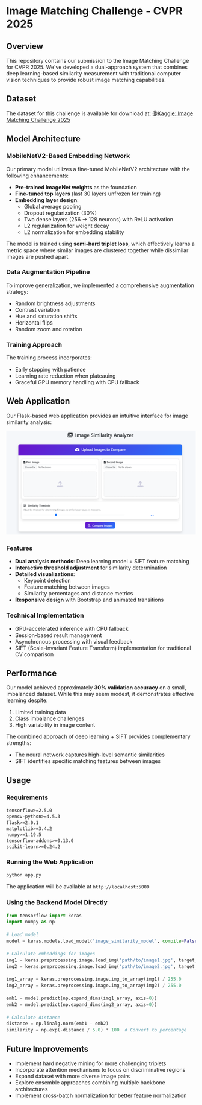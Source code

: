 # Image Matching Challenge - CVPR 2025

## Overview
This repository contains our submission to the Image Matching Challenge for CVPR 2025. We've developed a dual-approach system that combines deep learning-based similarity measurement with traditional computer vision techniques to provide robust image matching capabilities.

## Dataset
The dataset for this challenge is available for download at:
[@Kaggle: Image Matching Challenge 2025](https://www.kaggle.com/competitions/image-matching-challenge-2025)

## Model Architecture

### MobileNetV2-Based Embedding Network
Our primary model utilizes a fine-tuned MobileNetV2 architecture with the following enhancements:

- **Pre-trained ImageNet weights** as the foundation
- **Fine-tuned top layers** (last 30 layers unfrozen for training)
- **Embedding layer design**:
  - Global average pooling
  - Dropout regularization (30%)
  - Two dense layers (256 → 128 neurons) with ReLU activation
  - L2 regularization for weight decay
  - L2 normalization for embedding stability

The model is trained using **semi-hard triplet loss**, which effectively learns a metric space where similar images are clustered together while dissimilar images are pushed apart.

### Data Augmentation Pipeline
To improve generalization, we implemented a comprehensive augmentation strategy:
- Random brightness adjustments
- Contrast variation
- Hue and saturation shifts
- Horizontal flips
- Random zoom and rotation

### Training Approach
The training process incorporates:
- Early stopping with patience
- Learning rate reduction when plateauing
- Graceful GPU memory handling with CPU fallback

## Web Application

Our Flask-based web application provides an intuitive interface for image similarity analysis:

![Web Application Interface](static/results/example_interface.png)

### Features
- **Dual analysis methods**: Deep learning model + SIFT feature matching
- **Interactive threshold adjustment** for similarity determination
- **Detailed visualizations**:
  - Keypoint detection
  - Feature matching between images
  - Similarity percentages and distance metrics
- **Responsive design** with Bootstrap and animated transitions

### Technical Implementation
- GPU-accelerated inference with CPU fallback
- Session-based result management
- Asynchronous processing with visual feedback
- SIFT (Scale-Invariant Feature Transform) implementation for traditional CV comparison

## Performance

Our model achieved approximately **30% validation accuracy** on a small, imbalanced dataset. While this may seem modest, it demonstrates effective learning despite:

1. Limited training data
2. Class imbalance challenges
3. High variability in image content

The combined approach of deep learning + SIFT provides complementary strengths:
- The neural network captures high-level semantic similarities
- SIFT identifies specific matching features between images

## Usage

### Requirements
```
tensorflow>=2.5.0
opencv-python>=4.5.3
flask>=2.0.1
matplotlib>=3.4.2
numpy>=1.19.5
tensorflow-addons>=0.13.0
scikit-learn>=0.24.2
```

### Running the Web Application
```bash
python app.py
```
The application will be available at `http://localhost:5000`

### Using the Backend Model Directly
```python
from tensorflow import keras
import numpy as np

# Load model
model = keras.models.load_model('image_similarity_model', compile=False)

# Calculate embeddings for images
img1 = keras.preprocessing.image.load_img('path/to/image1.jpg', target_size=(224, 224))
img2 = keras.preprocessing.image.load_img('path/to/image2.jpg', target_size=(224, 224))
    
img1_array = keras.preprocessing.image.img_to_array(img1) / 255.0
img2_array = keras.preprocessing.image.img_to_array(img2) / 255.0

emb1 = model.predict(np.expand_dims(img1_array, axis=0))
emb2 = model.predict(np.expand_dims(img2_array, axis=0))

# Calculate distance
distance = np.linalg.norm(emb1 - emb2)
similarity = np.exp(-distance / 5.0) * 100  # Convert to percentage
```

## Future Improvements

- Implement hard negative mining for more challenging triplets
- Incorporate attention mechanisms to focus on discriminative regions
- Expand dataset with more diverse image pairs
- Explore ensemble approaches combining multiple backbone architectures
- Implement cross-batch normalization for better feature normalization 